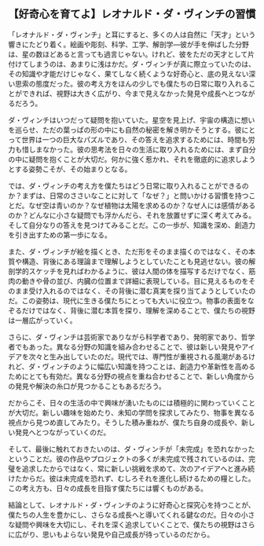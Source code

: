 ## 【好奇心を育てよ】レオナルド・ダ・ヴィンチの習慣

「レオナルド・ダ・ヴィンチ」と耳にすると、多くの人は自然に「天才」という響きにたどり着く。絵画や彫刻、科学、工学、解剖学—彼が手を伸ばした分野は、星の数ほどあると言っても過言じゃない。けれど、彼をただの天才として片付けてしまうのは、あまりに浅はかだ。ダ・ヴィンチが真に際立っていたのは、その知識や才能だけじゃなく、果てしなく続くような好奇心と、底の見えない深い思索の態度だった。彼の考え方をほんの少しでも僕たちの日常に取り入れることができれば、視野は大きく広がり、今まで見えなかった発見や成長へとつながるだろう。

ダ・ヴィンチはいつだって疑問を抱いていた。星空を見上げ、宇宙の構造に想いを巡らせ、ただの葉っぱの形の中にも自然の秘密を解き明かそうとする。彼にとって世界は一つの巨大なパズルであり、その答えを追求するためには、時間も労力も惜しまなかった。彼の思考法を日々の生活に取り入れるためには、まず自分の中に疑問を抱くことが大切だ。何かに強く惹かれ、それを徹底的に追求しようとする姿勢こそが、その始まりとなる。

では、ダ・ヴィンチの考え方を僕たちはどう日常に取り入れることができるのか？まずは、日常のささいなことに対して「なぜ？」と問いかける習慣を持つことだ。なぜ空は青いのか？なぜ植物は太陽を求めるのか？なぜ人には感情があるのか？どんなに小さな疑問でも浮かんだら、それを放置せずに深く考えてみる。そして自分なりの答えを見つけてみることだ。この一歩が、知識を深め、創造力を引き出すための第一歩になる。

また、ダ・ヴィンチが絵を描くとき、ただ形をそのまま描くのではなく、その本質や構造、背後にある理論まで理解しようとしていたことも見逃せない。彼の解剖学的スケッチを見ればわかるように、彼は人間の体を描写するだけでなく、筋肉の動きや骨の並び、内臓の位置まで詳細に表現している。目に見えるものをそのまま受け入れるのではなく、その背後に潜む真実を探り当てようとしていたのだ。この姿勢は、現代に生きる僕たちにとっても大いに役立つ。物事の表面をなぞるだけではなく、背後に潜む本質を探り、理解を深めることで、僕たちの視野は一層広がっていく。

さらに、ダ・ヴィンチは芸術家でありながら科学者であり、発明家であり、哲学者でもあった。異なる分野の知識を組み合わせることで、彼は新しい発見やアイデアを次々と生み出していたのだ。現代では、専門性が重視される風潮があるけれど、ダ・ヴィンチのように幅広い知識を持つことは、創造力や革新性を高めるためにとても有効だ。異なる分野の視点を重ね合わせることで、新しい角度からの発見や解決の糸口が見つかることもあるだろう。

だからこそ、日々の生活の中で興味が湧いたものには積極的に関わっていくことが大切だ。新しい趣味を始めたり、未知の学問を探求してみたり、物事を異なる視点から見つめ直してみたり。そうした積み重ねが、僕たち自身の成長や、新しい発見へとつながっていくのだ。

そして、最後に触れておきたいのは、ダ・ヴィンチが「未完成」を恐れなかったということだ。彼の作品やプロジェクトの多くが未完成で残されているのは、完璧を追求したからではなく、常に新しい挑戦を求めて、次のアイデアへと進み続けたからだ。彼は未完成を恐れず、むしろそれを進化し続けるための糧とした。この考え方も、日々の成長を目指す僕たちには響くものがある。

結論として、レオナルド・ダ・ヴィンチのように好奇心と探究心を持つことが、僕たちの人生を豊かにし、さらなる成長へと導いてくれる鍵なのだ。日々の小さな疑問や興味を大切にし、それを深く追求していくことで、僕たちの視野はさらに広がり、思いもよらない発見や自己成長が待っているのだから。